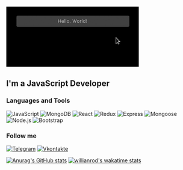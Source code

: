 ![Header](https://github.com/Pryanik1996/pryanik1996/blob/main/assets/header.gif)

## I'm a JavaScript Developer

### Languages and Tools
![JavaScript](https://img.shields.io/badge/-JavaScript-090909?style=for-the-badge&logo=JavaScript&logoColor=E9D54D)
![MongoDB](https://img.shields.io/badge/-MongoDB-090909?style=for-the-badge&logo=MongoDB&logoColor=90ee90)
![React](https://img.shields.io/badge/-React-090909?style=for-the-badge&logo=React&logoColor=62d9fb)
![Redux](https://img.shields.io/badge/-Redux-090909?style=for-the-badge&logo=Redux&logoColor=6e40b3)
![Express](https://img.shields.io/badge/-Express-090909?style=for-the-badge&logo=Express&logoColor=90ee90)
![Mongoose](https://img.shields.io/badge/-Mongoose-090909?style=for-the-badge&logo=Mongoose&logoColor=852014)
![Node.js](https://img.shields.io/badge/-Node.js-090909?style=for-the-badge&logo=Node.js&logoColor=90ee90)
![Bootstrap](https://img.shields.io/badge/-Bootstrap-090909?style=for-the-badge&logo=Bootstrap&logoColor=6e40b3)

### Follow me

[![Telegram](https://img.shields.io/badge/-Telegram-090909?style=for-the-badge&logo=Telegram&logoColor=62d9fb)]()
[![Vkontakte](https://img.shields.io/badge/-Vkontakte-090909?style=for-the-badge&logo=Vkontakte&logoColor=0d2592)]()

[![Anurag's GitHub stats](https://github-readme-stats.vercel.app/api?username=Pryanik1996&show_icons=true?theme=gruvbox)](https://github.com/Pryanik1996/github-readme-stats)
[![willianrod's wakatime stats](https://github-readme-stats.vercel.app/api/wakatime?username=Pryanik1996)](https://github.com/Pryanik1996/github-readme-stats)
